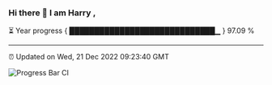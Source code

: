 ### Hi there 👋 I am Harry , 

⏳ Year progress { █████████████████████████████▁ } 97.09 %

---

⏰ Updated on Wed, 21 Dec 2022 09:23:40 GMT

![Progress Bar CI](https://github.com/duykhang68/duykhang68/workflows/Progress%20Bar%20CI/badge.svg)

